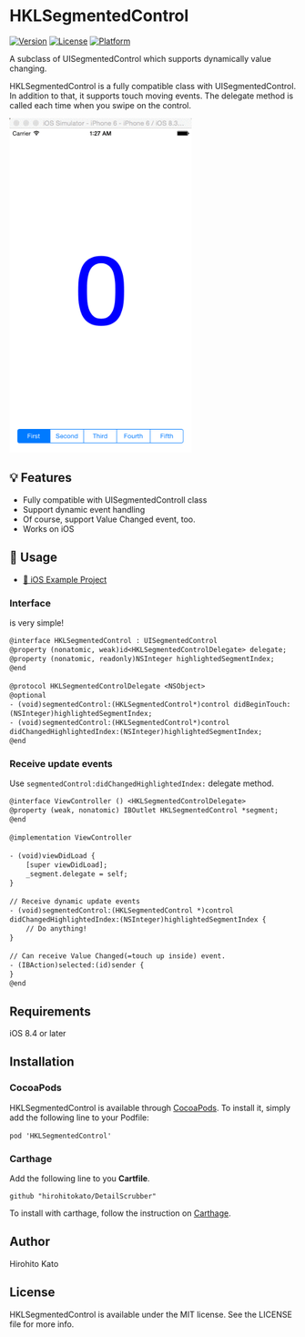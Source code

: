 # HKLSegmentedControl
[![Version](https://img.shields.io/cocoapods/v/HKLSegmentedControl.svg?style=flat)](http://cocoadocs.org/docsets/HKLSegmentedControl)
[![License](https://img.shields.io/cocoapods/l/HKLSegmentedControl.svg?style=flat)](http://cocoadocs.org/docsets/HKLSegmentedControl)
[![Platform](https://img.shields.io/cocoapods/p/HKLSegmentedControl.svg?style=flat)](http://cocoadocs.org/docsets/HKLSegmentedControl)

A subclass of UISegmentedControl which supports dynamically value changing.

HKLSegmentedControl is a fully compatible class with UISegmentedControl.
In addition to that, it supports touch moving events.
The delegate method is called each time when you swipe on the control.

<img src="https://raw.githubusercontent.com/hirohitokato/HKLSegmentedControl/master/images/screenshots_1.gif" width="320px" />

## :bulb: Features

- Fully compatible with UISegmentedControll class
- Support dynamic event handling
- Of course, support Value Changed event, too.
- Works on iOS

## :book: Usage
- [:link: iOS Example Project](https://github.com/hirohitokato/HKLSegmentedControl/tree/master/Examples)

### Interface

is very simple!

```objc
@interface HKLSegmentedControl : UISegmentedControl
@property (nonatomic, weak)id<HKLSegmentedControlDelegate> delegate;
@property (nonatomic, readonly)NSInteger highlightedSegmentIndex;
@end

@protocol HKLSegmentedControlDelegate <NSObject>
@optional
- (void)segmentedControl:(HKLSegmentedControl*)control didBeginTouch:(NSInteger)highlightedSegmentIndex;
- (void)segmentedControl:(HKLSegmentedControl*)control didChangedHighlightedIndex:(NSInteger)highlightedSegmentIndex;
@end
```

### Receive update events

Use `segmentedControl:didChangedHighlightedIndex:` delegate method.

```objc
@interface ViewController () <HKLSegmentedControlDelegate>
@property (weak, nonatomic) IBOutlet HKLSegmentedControl *segment;
@end

@implementation ViewController

- (void)viewDidLoad {
    [super viewDidLoad];
    _segment.delegate = self;
}

// Receive dynamic update events
- (void)segmentedControl:(HKLSegmentedControl *)control didChangedHighlightedIndex:(NSInteger)highlightedSegmentIndex {
    // Do anything!
}

// Can receive Value Changed(=touch up inside) event.
- (IBAction)selected:(id)sender {
}
@end
```

## Requirements

iOS 8.4 or later

## Installation

### CocoaPods

HKLSegmentedControl is available through [CocoaPods](http://cocoapods.org). To install
it, simply add the following line to your Podfile:

`pod 'HKLSegmentedControl'`

### Carthage
Add the following line to you **Cartfile**.

```
github "hirohitokato/DetailScrubber"
```

To install with carthage, follow the instruction on [Carthage](https://github.com/Carthage/Carthage).

## Author

Hirohito Kato

## License

HKLSegmentedControl is available under the MIT license. See the LICENSE file for more info.
